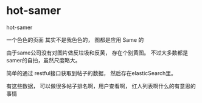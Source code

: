 # hot-samer
hot-samer

一个色色的页面
其实不是我色色的， 图都是应用 Same 的  

由于same公司没有对图片做反垃圾和反黄， 存在个别黄图。
不过大多数都是samer的自拍，虽然尺度略大。

简单的通过 restful接口获取到帖子的数据， 然后存在elasticSearch里。

有这些数据， 可以做很多帖子排名啊，用户查看啊， 红人列表啊什么的有意思的事情
